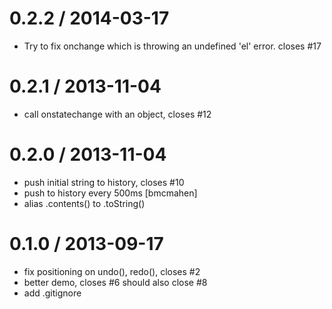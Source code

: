 
0.2.2 / 2014-03-17
==================

 * Try to fix onchange which is throwing an undefined 'el' error. closes #17

0.2.1 / 2013-11-04
==================

 * call onstatechange with an object, closes #12

0.2.0 / 2013-11-04
==================

 * push initial string to history, closes #10
 * push to history every 500ms [bmcmahen]
 * alias .contents() to .toString()

0.1.0 / 2013-09-17
==================

 * fix positioning on undo(), redo(), closes #2
 * better demo, closes #6 should also close #8
 * add .gitignore

